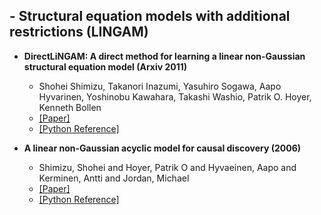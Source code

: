 ## - Structural equation models with additional restrictions (LINGAM)

- **DirectLiNGAM: A direct method for learning a linear non-Gaussian structural equation model (Arxiv 2011)**
  - Shohei Shimizu, Takanori Inazumi, Yasuhiro Sogawa, Aapo Hyvarinen, Yoshinobu Kawahara, Takashi Washio, Patrik O. Hoyer, Kenneth Bollen
  - [[Paper]](https://arxiv.org/pdf/1101.2489.pdf)
  - [[Python Reference]](https://github.com/cdt15/lingam)
  
- **A linear non-Gaussian acyclic model for causal discovery (2006)**
  - Shimizu, Shohei and Hoyer, Patrik O and Hyvaeinen, Aapo and Kerminen, Antti and Jordan, Michael
  - [[Paper]](https://www.jmlr.org/papers/volume7/shimizu06a/shimizu06a.pdf)
  - [[Python Reference]](https://github.com/cdt15/lingam)
  
  
